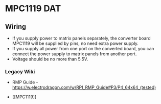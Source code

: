 
# MPC1119 DAT



## Wiring

- If you supply power to matrix panels separately, the converter board MPC1119 will be supplied by pins, no need extra power supply. 
- If you supply all power from one port on the converted board, you can connect the power supply to matrix panels from another port.
- Voltage should be no more than 5.5V.

### Legacy Wiki 

- RMP Guide - https://w.electrodragon.com/w/RPI_RMP_Guide#P3/P4_64x64_(tested)

- [[MPC1119]]